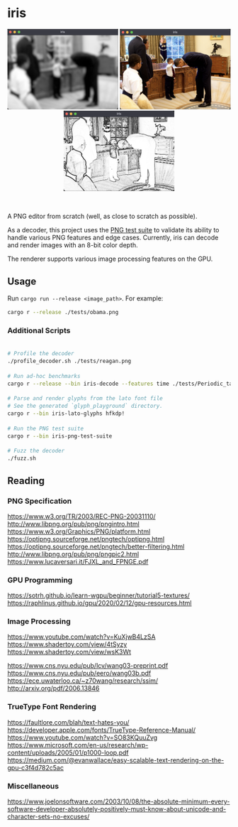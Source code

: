 # iris

<p align="center">
    <img src="obama-luma-gaussian-blur.png" width="250"/>
    <img src="obama-normal.png" width="250"/>
    <img src="obama-line-detection.png" width="250"/>
</p>
<br>

A PNG editor from scratch (well, as close to scratch as possible).

As a decoder, this project uses the [PNG test suite](http://www.schaik.com/pngsuite/) to validate its ability to handle
various PNG features and edge cases. Currently, iris can decode and render images with an 8-bit color depth.

The renderer supports various image processing features on the GPU.

## Usage

Run `cargo run --release <image_path>`. For example:

```bash
cargo r --release ./tests/obama.png
```

### Additional Scripts

```bash

# Profile the decoder
./profile_decoder.sh ./tests/reagan.png

# Run ad-hoc benchmarks
cargo r --release --bin iris-decode --features time ./tests/Periodic_table_large.png

# Parse and render glyphs from the lato font file
# See the generated `glyph_playground` directory.
cargo r --bin iris-lato-glyphs hfkdp!

# Run the PNG test suite
cargo r --bin iris-png-test-suite

# Fuzz the decoder
./fuzz.sh
```

## Reading

### PNG Specification

https://www.w3.org/TR/2003/REC-PNG-20031110/<br>
http://www.libpng.org/pub/png/pngintro.html<br>
https://www.w3.org/Graphics/PNG/platform.html<br>
https://optipng.sourceforge.net/pngtech/optipng.html<br>
https://optipng.sourceforge.net/pngtech/better-filtering.html<br>
http://www.libpng.org/pub/png/pngpic2.html<br>
https://www.lucaversari.it/FJXL_and_FPNGE.pdf<br>

### GPU Programming

https://sotrh.github.io/learn-wgpu/beginner/tutorial5-textures/<br>
https://raphlinus.github.io/gpu/2020/02/12/gpu-resources.html<br>

### Image Processing

https://www.youtube.com/watch?v=KuXjwB4LzSA<br>
https://www.shadertoy.com/view/4tSyzy<br>
https://www.shadertoy.com/view/wsK3Wt<br>

https://www.cns.nyu.edu/pub/lcv/wang03-preprint.pdf<br>
https://www.cns.nyu.edu/pub/eero/wang03b.pdf<br>
https://ece.uwaterloo.ca/~z70wang/research/ssim/<br>
http://arxiv.org/pdf/2006.13846<br>

### TrueType Font Rendering

https://faultlore.com/blah/text-hates-you/<br>
https://developer.apple.com/fonts/TrueType-Reference-Manual/<br>
https://www.youtube.com/watch?v=SO83KQuuZvg<br>
https://www.microsoft.com/en-us/research/wp-content/uploads/2005/01/p1000-loop.pdf<br>
https://medium.com/@evanwallace/easy-scalable-text-rendering-on-the-gpu-c3f4d782c5ac<br>

### Miscellaneous

https://www.joelonsoftware.com/2003/10/08/the-absolute-minimum-every-software-developer-absolutely-positively-must-know-about-unicode-and-character-sets-no-excuses/<br>
